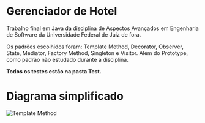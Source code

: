 # Gerenciador de Hotel

Trabalho final em Java da disciplina de Aspectos Avançados em Engenharia de Software da Universidade Federal de Juiz de fora.

Os padrões escolhidos foram: Template Method, Decorator, Observer, State, Mediator, Factory Method, Singleton e Visitor. Além do Prototype, como padrão não estudado durante a disciplina.


**Todos os testes estão na pasta Test.**

# Diagrama simplificado
![Template Method ](src/imgs/visitor-diagram.png)
